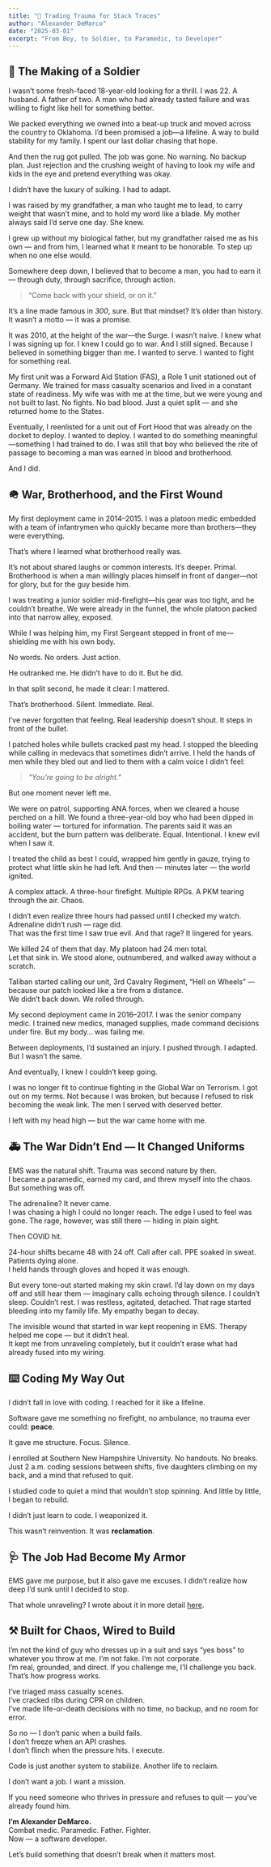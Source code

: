 ```yaml
---
title: "🚨 Trading Trauma for Stack Traces"
author: "Alexander DeMarco"
date: "2025-03-01"
excerpt: "From Boy, to Soldier, to Paramedic, to Developer"
---
```


## 🧍 The Making of a Soldier

I wasn’t some fresh-faced 18-year-old looking for a thrill. I was 22. A husband. A father of two. A man who had already tasted failure and was willing to fight like hell for something better.

We packed everything we owned into a beat-up truck and moved across the country to Oklahoma. I’d been promised a job—a lifeline. A way to build stability for my family. I spent our last dollar chasing that hope.

And then the rug got pulled. The job was gone. No warning. No backup plan. Just rejection and the crushing weight of having to look my wife and kids in the eye and pretend everything was okay.

I didn’t have the luxury of sulking. I had to adapt.

I was raised by my grandfather, a man who taught me to lead, to carry weight that wasn’t mine, and to hold my word like a blade. My mother always said I’d serve one day. She knew.

I grew up without my biological father, but my grandfather raised me as his own — and from him, I learned what it meant to be honorable. To step up when no one else would.

Somewhere deep down, I believed that to become a man, you had to earn it — through duty, through sacrifice, through action.

> “Come back with your shield, or on it.”

It’s a line made famous in *300*, sure. But that mindset? It’s older than history. It wasn’t a motto — it was a promise.

It was 2010, at the height of the war—the Surge. I wasn’t naive. I knew what I was signing up for. I knew I could go to war. And I still signed. Because I believed in something bigger than me. I wanted to serve. I wanted to fight for something real.

My first unit was a Forward Aid Station (FAS), a Role 1 unit stationed out of Germany. We trained for mass casualty scenarios and lived in a constant state of readiness. My wife was with me at the time, but we were young and not built to last. No fights. No bad blood. Just a quiet split — and she returned home to the States.

Eventually, I reenlisted for a unit out of Fort Hood that was already on the docket to deploy. I wanted to deploy. I wanted to do something meaningful—something I had trained to do. I was still that boy who believed the rite of passage to becoming a man was earned in blood and brotherhood.

And I did.

## 🪖 War, Brotherhood, and the First Wound

My first deployment came in 2014–2015. I was a platoon medic embedded with a team of infantrymen who quickly became more than brothers—they were everything.

That’s where I learned what brotherhood really was.

It’s not about shared laughs or common interests. It’s deeper. Primal.  
Brotherhood is when a man willingly places himself in front of danger—not for glory, but for the guy beside him.

I was treating a junior soldier mid-firefight—his gear was too tight, and he couldn’t breathe. We were already in the funnel, the whole platoon packed into that narrow alley, exposed.

While I was helping him, my First Sergeant stepped in front of me—shielding me with his own body.

No words. No orders. Just action.

He outranked me. He didn’t have to do it. But he did.

In that split second, he made it clear: I mattered.

That’s brotherhood. Silent. Immediate. Real.

I’ve never forgotten that feeling.
Real leadership doesn’t shout. It steps in front of the bullet.

I patched holes while bullets cracked past my head. I stopped the bleeding while calling in medevacs that sometimes didn’t arrive. I held the hands of men while they bled out and lied to them with a calm voice I didn’t feel:  
> *"You’re going to be alright."*

But one moment never left me.

We were on patrol, supporting ANA forces, when we cleared a house perched on a hill. We found a three-year-old boy who had been dipped in boiling water — tortured for information. The parents said it was an accident, but the burn pattern was deliberate. Equal. Intentional. I knew evil when I saw it.

I treated the child as best I could, wrapped him gently in gauze, trying to protect what little skin he had left. And then — minutes later — the world ignited.

A complex attack. A three-hour firefight. Multiple RPGs. A PKM tearing through the air. Chaos.

I didn’t even realize three hours had passed until I checked my watch. Adrenaline didn’t rush — rage did.  
That was the first time I saw true evil. And that rage? It lingered for years.

We killed 24 of them that day. My platoon had 24 men total.  
Let that sink in. We stood alone, outnumbered, and walked away without a scratch.

Taliban started calling our unit, 3rd Cavalry Regiment, “Hell on Wheels” — because our patch looked like a tire from a distance.  
We didn’t back down. We rolled through.

My second deployment came in 2016–2017. I was the senior company medic. I trained new medics, managed supplies, made command decisions under fire. But my body… was failing me.

Between deployments, I’d sustained an injury. I pushed through. I adapted. But I wasn’t the same.

And eventually, I knew I couldn’t keep going.

I was no longer fit to continue fighting in the Global War on Terrorism. I got out on my terms. Not because I was broken, but because I refused to risk becoming the weak link. The men I served with deserved better.

I left with my head high — but the war came home with me.

## 🚑 The War Didn’t End — It Changed Uniforms

EMS was the natural shift. Trauma was second nature by then.  
I became a paramedic, earned my card, and threw myself into the chaos. But something was off.

The adrenaline? It never came.  
I was chasing a high I could no longer reach. The edge I used to feel was gone. The rage, however, was still there — hiding in plain sight.

Then COVID hit.

24-hour shifts became 48 with 24 off. Call after call. PPE soaked in sweat. Patients dying alone.  
I held hands through gloves and hoped it was enough.

But every tone-out started making my skin crawl. I’d lay down on my days off and still hear them — imaginary calls echoing through silence. I couldn’t sleep. Couldn’t rest. I was restless, agitated, detached. That rage started bleeding into my family life. My empathy began to decay.

The invisible wound that started in war kept reopening in EMS. Therapy helped me cope — but it didn’t heal.  
It kept me from unraveling completely, but it couldn’t erase what had already fused into my wiring.

## ⌨️ Coding My Way Out

I didn’t fall in love with coding. I reached for it like a lifeline.

Software gave me something no firefight, no ambulance, no trauma ever could: **peace**.

It gave me structure. Focus. Silence.

I enrolled at Southern New Hampshire University. No handouts. No breaks.  
Just 2 a.m. coding sessions between shifts, five daughters climbing on my back, and a mind that refused to quit.

I studied code to quiet a mind that wouldn’t stop spinning. And little by little, I began to rebuild.

I didn’t just learn to code. I weaponized it.

This wasn’t reinvention. It was **reclamation**.

## 🩺 The Job Had Become My Armor

EMS gave me purpose, but it also gave me excuses. I didn’t realize how deep I’d sunk until I decided to stop.

That whole unraveling? I wrote about it in more detail [here](/post/unpacking-darkness).

## ⚒️ Built for Chaos, Wired to Build

I’m not the kind of guy who dresses up in a suit and says “yes boss” to whatever you throw at me. I’m not fake. I’m not corporate.  
I’m real, grounded, and direct. If you challenge me, I’ll challenge you back. That’s how progress works.

I’ve triaged mass casualty scenes.  
I’ve cracked ribs during CPR on children.  
I’ve made life-or-death decisions with no time, no backup, and no room for error.

So no — I don’t panic when a build fails.  
I don’t freeze when an API crashes.  
I don’t flinch when the pressure hits. I execute.

Code is just another system to stabilize. Another life to reclaim.

I don’t want a job. I want a mission.

If you need someone who thrives in pressure and refuses to quit — you’ve already found him.

**I’m Alexander DeMarco.**  
Combat medic. Paramedic. Father. Fighter.  
Now — a software developer.

Let’s build something that doesn’t break when it matters most.
